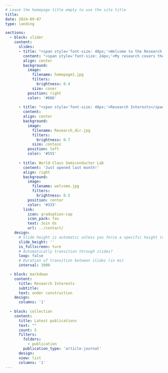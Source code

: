 ```yaml
---
# Leave the homepage title empty to use the site title
title:
date: 2024-09-07
type: landing

sections:
  - block: slider
    content:
      slides:
      - title: "<span style='font-size: 48px;'>Welcome to the Research Page</span>"
        content: "<span style='font-size: 24px;'>My research covers the entire spectrum from the fundamental all the way to the very applied. In particular, we strive to deepen our understanding of quantum science in the field of free-electron-light interactions and make use of it.</span>"
        align: center
        background:
          image:
            filename: homepage1.jpg
            filters:
              brightness: 0.4
            size: cover
          position: right
          color: '#666'
                
      - title: "<span style='font-size: 48px;'>Research Interests</span>"
        content: 
        align: center
        background:
          image:
            filename: Research_dir.jpg
            filters:
              brightness: 0.7
            size: contain
          position: left
          color: '#555'
      
      - title: World-Class Semiconductor Lab
        content: 'Just opened last month!'
        align: right
        background:
          image:
            filename: welcome.jpg
            filters:
              brightness: 0.5
          position: center
          color: '#333'
        link:
          icon: graduation-cap
          icon_pack: fas
          text: Join Us
          url: ../contact/
    design:
      # Slide height is automatic unless you force a specific height (e.g. '400px')
      slide_height: ''
      is_fullscreen: ture
      # Automatically transition through slides?
      loop: false
      # Duration of transition between slides (in ms)
      interval: 3000

  - block: markdown
    content:
      title: Research Interests
      subtitle:
      text: under construction
    design:
      columns: '1'
  
  - block: collection
    content:
      title: Latest publications
      text: ""
      count: 5
      filters:
        folders:
          - publication
        publication_type: 'article-journal'
      design:
      view: list
      columns: '1'     
---
```


